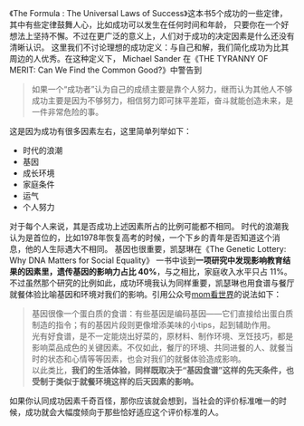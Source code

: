《The Formula : The Universal Laws of Success》这本书5个成功的一些定律，其中有些定律鼓舞人心，比如成功可以发生在任何时间和年龄， 只要你在一个好想法上坚持不懈。不过在更广泛的意义上，人们对于成功的决定因素是什么还没有清晰认识。
这里我们不讨论理想的成功定义：与自己和解，我们简化成功为比其周边的人优秀。在这种定义下，  Michael Sander 在《THE TYRANNY OF MERIT: Can We Find the Common Good?》中警告到
>如果一个“成功者”认为自己的成绩主要是靠个人努力，继而认为其他人不够成功主要是因为不够努力，相信努力即可抹平差距，奋斗就能创造未来，是一件非常危险的事。

这是因为成功有很多因素左右，这里简单列举如下：
- 时代的浪潮
- 基因
- 成长环境
- 家庭条件
- 运气
- 个人努力

对于每个人来说，其是否成功上述因素所占的比例可能都不相同。
时代的浪潮我认为是首位的，比如1978年恢复高考的时候，一个下乡的青年是否知道这个消息，他的人生际遇大不相同。
基因也很重要，凯瑟琳在《The Genetic Lottery: Why DNA Matters for Social Equality》 一书中谈到**一项研究中发现影响教育结果的因素里，遗传基因的影响力占比 40%**，与之相比，家庭收入水平只占 11%。
不过虽然那个研究的比例如此，成功环境我认为同样重要，凯瑟琳也用食谱与餐厅就餐体验比喻基因和环境对我们的影响。引用公众号[mom看世界](https://mp.weixin.qq.com/s/gRxiifLQNsDDY9Rbi5Wzkw)的说法如下：
>基因很像一个蛋白质的食谱：有些基因是编码基因——它们直接给出蛋白质制造的指令；有的基因片段则更像增添美味的小tips，起到辅助作用。  
>光有好食谱，是不一定能烧出好菜的，原材料、制作环境、烹饪技巧，都是影响菜品成色的关键因素。不仅如此，餐厅的环境、共同进餐的人、就餐当时的状态和心情等等因素，也会对我们的就餐体验造成影响。  
>以此类比，**我们的生活体验，同样既取决于“基因食谱”这样的先天条件，也受制于类似于就餐环境这样的后天因素的影响。**


如果你认同成功因素千奇百怪，那你应该就会想到，当社会的评价标准唯一的时候，成功就会大幅度倾向于那些恰好适应这个评价标准的人。

